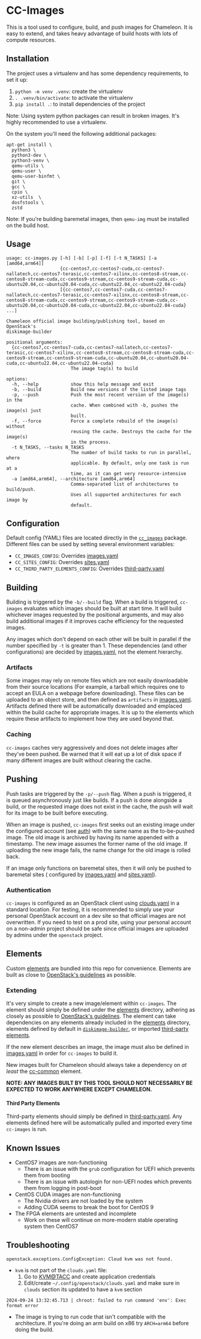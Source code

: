 # CC-Images

This is a tool used to configure, build, and push images for Chameleon.
It is easy to extend, and takes heavy advantage of build hosts with lots of compute resources.

## Installation

The project uses a virtualenv and has some dependency requirements, to set it up:
1. `python -m venv .venv`: create the virtualenv
2. `. .venv/bin/activate`: to activate the virtualenv
3. `pip install .`: to install dependencies of the project

Note: Using system python packages can result in broken images. It's highly recommended to use a virtualenv.

On the system you'll need the following additional packages:

```
apt-get install \
  python3 \
  python3-dev \
  python3-venv \
  qemu-utils \
  qemu-user \
  qemu-user-binfmt \
  git \
  gcc \
  cpio \
  xz-utils  \
  dosfstools \
  zstd
```

Note: If you're building baremetal images, then `qemu-img` must be installed on the build host.

## Usage

```
usage: cc-images.py [-h] [-b] [-p] [-f] [-t N_TASKS] [-a [amd64,arm64]]
                    {cc-centos7,cc-centos7-cuda,cc-centos7-nallatech,cc-centos7-terasic,cc-centos7-xilinx,cc-centos8-stream,cc-centos8-stream-cuda,cc-centos9-stream,cc-centos9-stream-cuda,cc-ubuntu20.04,cc-ubuntu20.04-cuda,cc-ubuntu22.04,cc-ubuntu22.04-cuda}
                    [{cc-centos7,cc-centos7-cuda,cc-centos7-nallatech,cc-centos7-terasic,cc-centos7-xilinx,cc-centos8-stream,cc-centos8-stream-cuda,cc-centos9-stream,cc-centos9-stream-cuda,cc-ubuntu20.04,cc-ubuntu20.04-cuda,cc-ubuntu22.04,cc-ubuntu22.04-cuda} ...]

Chameleon official image building/publishing tool, based on OpenStack's
diskimage-builder

positional arguments:
  {cc-centos7,cc-centos7-cuda,cc-centos7-nallatech,cc-centos7-terasic,cc-centos7-xilinx,cc-centos8-stream,cc-centos8-stream-cuda,cc-centos9-stream,cc-centos9-stream-cuda,cc-ubuntu20.04,cc-ubuntu20.04-cuda,cc-ubuntu22.04,cc-ubuntu22.04-cuda}
                        The image tag(s) to build

options:
  -h, --help            show this help message and exit
  -b, --build           Build new versions of the listed image tags
  -p, --push            Push the most recent version of the image(s) in the
                        cache. When combined with -b, pushes the image(s) just
                        built.
  -f, --force           Force a complete rebuild of the image(s) without
                        reusing the cache. Destroys the cache for the image(s)
                        in the process.
  -t N_TASKS, --tasks N_TASKS
                        The number of build tasks to run in parallel, where
                        applicable. By default, only one task is run at a
                        time, as it can get very resource-intensive
  -a [amd64,arm64], --architecture [amd64,arm64]
                        Comma-separated list of architectures to build/push.
                        Uses all supported architectures for each image by
                        default.
```

## Configuration

Default config (YAML) files are located directly in the [`cc_images`](cc_images) package. Different
files can be used by setting several environment variables:

- `CC_IMAGES_CONFIG`: Overrides [images.yaml](cc_images/images.yaml)
- `CC_SITES_CONFIG`: Overrides [sites.yaml](cc_images/sites.yaml)
- `CC_THIRD_PARTY_ELEMENTS_CONFIG`: Overrides [third-party.yaml](cc_images/third-party.yaml)

## Building

Building is triggered by the `-b/--build` flag. When a build is triggered, `cc-images` evaluates
which images should be built at start time. It will build whichever images requested
by the positional arguments, and may also build additional images if it improves cache efficiency
for the requested images.

Any images which don't depend on each other will be built in parallel if the number specified
by `-t`
is greater than 1. These dependencies (and other configurations) are decided
by [images.yaml](cc_images/images.yaml), not the element hierarchy.

### Artifacts

Some images may rely on remote files which are not easily downloadable from their source locations
(For example, a tarball which requires one to accept an EULA on a webpage before downloading). These
files can be uploaded to an object store, and then defined as `artifacts`
in [images.yaml](cc_images/images.yaml). Artifacts defined there will be automatically downloaded
and emplaced within the build cache for appropriate images. It is up to the elements which require
these artifacts to implement how they are used beyond that.

### Caching

`cc-images` caches very aggressively and does not delete images after they've been pushed. Be warned
that it will eat up a lot of disk space if many different images are built without clearing the
cache.

## Pushing

Push tasks are triggered by the `-p/--push` flag. When a push is triggered, it is queued
asynchronously just like builds. If a push is done alongside a build, or the requested image does
not exist in the cache, the push will wait for its image to be built before executing.

When an image is pushed, `cc-images` first seeks out an existing image under the configured
account (see [auth](#authentication)) with the same name as the to-be-pushed image. The old image is
archived by having its name appended with a timestamp. The new image assumes the former name of the
old image. If uploading the new image fails, the name change for the old image is rolled back.

If an image only functions on baremetal sites, then it will only be pushed to baremetal sites (
configured by [images.yaml](cc_images/images.yaml) and [sites.yaml](cc_images/sites.yaml)).

### Authentication

`cc-images` is configured as an OpenStack client
using [clouds.yaml](https://docs.openstack.org/python-openstackclient/latest/configuration/index.html#clouds-yaml)
in a standard location. For testing, it is recommended to simply use your personal OpenStack account
on a dev site so that official images are not overwritten. If you need to test on a prod site, using
your personal account on a non-admin project should be safe since official images are uploaded by
admins under the `openstack` project.

## Elements

Custom [elements](elements) are bundled into this repo for convenience. Elements are built as close
to [OpenStack's guidelines](https://docs.openstack.org/diskimage-builder/latest/developer/developing_elements.html)
as possible.

### Extending

It's very simple to create a new image/element within `cc-images`. The element should simply be defined under the [elements](elements) directory, adhering as closely as possible to [OpenStack's guidelines](https://docs.openstack.org/diskimage-builder/latest/developer/developing_elements.html). The element can take dependencies on any elements already included in the [elements](elements) directory, elements defined by default in [`diskimage-builder`](https://github.com/openstack/diskimage-builder/tree/master/diskimage_builder/elements), or imported [third-party elements](#third-party-elements).

If the new element describes an image, the image must also be defined
in [images.yaml](cc_images/images.yaml) in order for `cc-images` to build it.

New images built for Chameleon should always take a dependency on _at least_
the [cc-common](elements/cc-common) element.

**NOTE: ANY IMAGES BUILT BY THIS TOOL SHOULD NOT NECESSARILY BE EXPECTED TO WORK ANYWHERE EXCEPT
CHAMELEON.**

#### Third Party Elements

Third-party elements should simply be defined in [third-party.yaml](cc_images/third-party.yaml). Any
elements defined here will be automatically pulled and imported every time `cc-images` is run.

## Known Issues

- CentOS7 images are non-functioning
    - There is an issue with the `grub` configuration for UEFI which prevents them from booting
    - There is an issue with autologin for non-UEFI nodes which prevents them from logging in
      post-boot
- CentOS CUDA images are non-functioning
    - The Nvidia drivers are not loaded by the system
    - Adding CUDA seems to break the boot for CentOS 9
- The FPGA elements are untested and incomplete
    - Work on these will continue on more-modern stable operating system then CentOS7

## Troubleshooting
`openstack.exceptions.ConfigException: Cloud kvm was not found.`
- `kvm` is not part of the `clouds.yaml` file:
    1. Go to [KVM@TACC](https://kvm.tacc.chameleoncloud.org/identity/application_credentials/) and create application credentials
    2. Edit/create `~/.config/openstack/clouds.yaml` and make sure in `clouds` section its updated to have a `kvm` section

`2024-09-24 13:32:45.713 | chroot: failed to run command 'env': Exec format error`
- The image is trying to run code that isn't compatible with the architecture. If you're doing an arm build on x86 try `ARCH=arm64` before doing the build.

